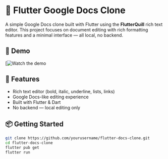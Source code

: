 # 📝 Flutter Google Docs Clone

A simple Google Docs clone built with Flutter using the **FlutterQuill** rich text editor. This project focuses on document editing with rich formatting features and a minimal interface — all local, no backend.
## 🎥 Demo

[![Watch the demo](https://drive.google.com/file/d/1hJIIf-dEbrzuWBPXCZrnaYUhNa7ZjUVh/view?usp=sharing)
## 🚀 Features

- Rich text editor (bold, italic, underline, lists, links)
- Google Docs-like editing experience
- Built with Flutter & Dart
- No backend — local editing only

## 📦 Getting Started

```bash
git clone https://github.com/yourusername/flutter-docs-clone.git
cd flutter-docs-clone
flutter pub get
flutter run
